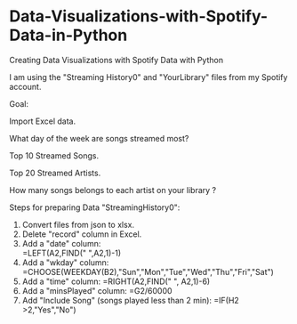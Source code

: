 # Data-Visualizations-with-Spotify-Data-in-Python
Creating Data Visualizations with Spotify Data with Python


I am using the "Streaming History0" and "YourLibrary" files from my Spotify account.

Goal:

Import Excel data.

What day of the week are songs streamed most?

Top 10 Streamed Songs.

Top 20 Streamed Artists.

How many songs belongs to each artist on your library ?

Steps for preparing Data "StreamingHistory0":
1. Convert files from json to xlsx.
2. Delete "record" column in Excel.
3. Add a "date" column:  
     =LEFT(A2,FIND(" ",A2,1)-1)
4. Add a "wkday" column: 
     =CHOOSE(WEEKDAY(B2),"Sun","Mon","Tue","Wed","Thu","Fri","Sat")
5. Add a "time" column: 
     =RIGHT(A2,FIND(" ", A2,1)-6)
6. Add a "minsPlayed" column: 
     =G2/60000
7. Add "Include Song" (songs played less than 2 min): 
     =IF(H2 >2,"Yes","No")

